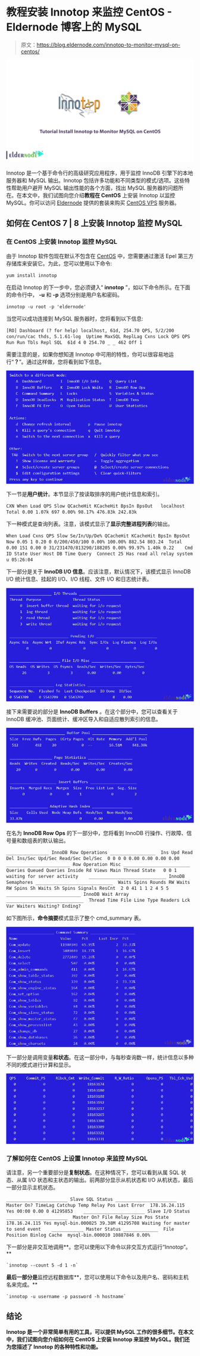 # 教程安装 Innotop 来监控 CentOS - Eldernode 博客上的 MySQL

> 原文：<https://blog.eldernode.com/innotop-to-monitor-mysql-on-centos/>

![Tutorial Install Innotop to Monitor MySQL on CentOS](img/6edfb73ca4ed20023567b930343686d4.png)

Innotop 是一个基于命令行的高级研究应用程序，用于监控 InnoDB 引擎下的本地服务器和 MySQL 输出。Innotop 包括许多功能和不同类型的模式/选项。这些特性帮助用户避开 MySQL 输出性能的各个方面，找出 MySQL 服务器的问题所在。在本文中，我们试图向您介绍**教程在 CentOS** 上安装 Innotop 以监控 MySQL。你可以访问 [Eldernode](https://eldernode.com/) 提供的套装来购买 [CentOS VPS](https://eldernode.com/centos-vps/) 服务器。

## **如何在 CentOS 7 | 8** 上安装 Innotop 监控 MySQL

### **在 CentOS** 上安装 Innotop 监控 MySQL

由于 Innotop 软件包现在默认不包含在 [CentOS](https://blog.eldernode.com/tag/centos/) 中，您需要通过激活 Epel 第三方存储库来安装它。为此，您可以使用以下命令:

```
yum install innotop
```

在启动 Innotop 的下一步中，您必须键入“ **innotop** ”，如以下命令所示。在下面的命令行中， **-u** 和 **-p** 选项分别是用户名和密码。

```
innotop -u root -p 'eldernode'
```

当您可以成功连接到 MySQL 服务器时，您将看到以下信息:

```
[RO] Dashboard (? for help) localhost, 61d, 254.70 QPS, 5/2/200 con/run/cac thds, 5.1.61-log  Uptime MaxSQL ReplLag Cxns Lock QPS QPS Run Run Tbls Repl SQL  61d 4 0 254.70 _ _ 462 Off 1
```

需要注意的是，如果你想知道 Innotop 中可用的特性，你可以很容易地运行“**？**”。通过这样做，您将看到如下信息。

![summary of command line in innotop](img/49d39224b845f0cd03145014e64ff249.png)

下一节是**用户统计**。本节显示了按读取排序的用户统计信息和索引。

```
CXN When Load QPS Slow QCacheHit KCacheHit BpsIn BpsOut   localhost Total 0.00 1.07k 697 0.00% 98.17% 476.83k 242.83k
```

下一种模式是查询列表。注意，该模式显示了**显示完整进程列表**的输出。

```
When Load Cxns QPS Slow Se/In/Up/De% QCacheHit KCacheHit BpsIn BpsOut  Now 0.05 1 0.20 0 0/200/450/100 0.00% 100.00% 882.54 803.24  Total 0.00 151 0.00 0 31/231470/813290/188205 0.00% 99.97% 1.40k 0.22    Cmd ID State User Host DB Time Query  Connect 25 Has read all relay system u 05:26:04
```

下一部分是关于 **InnoDB I/O 信息**。应该注意，默认情况下，该模式显示 InnoDB I/O 统计信息、挂起的 I/O、I/O 线程、文件 I/O 和日志统计表。

![InnoDB IO Info](img/2b2e23d684193d3ca5aa8a51c23f2c26.png)

接下来需要说的部分是 **InnoDB Buffers** 。在这个部分中，您可以查看关于 InnoDB 缓冲池、页面统计、缓冲区导入和自适应散列索引的信息。

![InnoDB Buffers](img/848fb7b2b3fe870bf93f6e5cfa41c075.png)

在名为 **InnoDB Row Ops** 的下一部分中，您将看到 InnoDB 行操作、行故障、信号量和数组表的默认输出。

```
________________ InnoDB Row Operations _________________  Ins Upd Read Del Ins/Sec Upd/Sec Read/Sec Del/Sec  0 0 0 0 0.00 0.00 0.00 0.00    ________________________ Row Operation Misc _________________________  Queries Queued Queries Inside Rd Views Main Thread State   0 0 1 waiting for server activity    _____________________________ InnoDB Semaphores _____________________________  Waits Spins Rounds RW Waits RW Spins Sh Waits Sh Spins Signals ResCnt  2 0 41 1 1 2 4 5 5    ____________________________ InnoDB Wait Array _____________________________  Thread Time File Line Type Readers Lck Var Waiters Waiting? Ending?
```

如下图所示，**命令摘要**模式显示了整个 cmd_summary 表。

![Command Summary in innodp](img/e39c5f57a361bdf5ca25a50035ba757b.png)

下一部分是调用变量**和状态**。在这一部分中，与每秒查询数一样，统计信息以多种不同的模式进行计算和显示。

![Variables & Status in innodb](img/d2ed5eead3603b38eddec36bae0ce4a3.png)

### 了解如何在 CentOS 上设置 Innotop 来监控 MySQL

请注意，另一个重要部分是**复制状态**。在这种情况下，您可以看到从属 SQL 状态、从属 I/O 状态和主状态的输出。前两部分显示从机状态和 I/O 从机状态，最后一部分显示主机状态。

```
_______________________ Slave SQL Status _______________________  Master On? TimeLag Catchup Temp Relay Pos Last Error  178.16.24.115 Yes 00:00 0.00 0 41295853    _______________________ Slave I/O Status _______________________  Master On? File Relay Size Pos State   178.16.24.115 Yes mysql-bin.000025 39.38M 41295708 Waiting for master to send event    ____________ Master Status _____________  File Position Binlog Cache  mysql-bin.000010 10887846 0.00%
```

下一部分是非交互地调用**。您可以使用以下命令以非交互方式运行“Innotop”。**

```
`innotop --count 5 -d 1 -n`
```

**最后一部分是**监控远程数据库**，您可以使用以下命令以及用户名、密码和主机名来完成。**

```
`innotop -u username -p password -h hostname`
```

## **结论**

**Innotop 是一个非常简单有用的工具，可以提供 MySQL 工作的很多细节。在本文中，我们试图向您介绍如何在 CentOS 上安装 Innotop 来监控 MySQL。我们还为您描述了 Innotop 的各种特性和功能。**